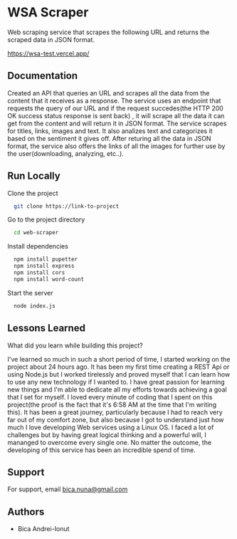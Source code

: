 
# WSA Scraper

Web scraping service that scrapes the following URL and returns the
scraped data in JSON format.

https://wsa-test.vercel.app/


## Documentation

Created an API that queries an URL and scrapes all the data from the content that it receives as a response. The service uses an endpoint that requests the query of our URL and if the request succedes(the HTTP 200 OK success status response is sent back)
, it will scrape all the data it can get from the content and will return it in JSON format. The service scrapes for titles, links, images and text. It also analizes text and categorizes it based on the sentiment it gives off.
After returing all the data in JSON format, the service also offers the links of all the images for further use by the user(downloading, analyzing, etc..).

## Run Locally

Clone the project

```bash
  git clone https://link-to-project
```

Go to the project directory

```bash
  cd web-scraper
```

Install dependencies

```bash
  npm install pupetter
  npm install express
  npm install cors
  npm install word-count
```

Start the server

```bash
  node index.js
```


## Lessons Learned

What did you learn while building this project?

I've learned so much in such a short period of time, I started working on the project about 24 hours ago. It has been my first time creating a REST Api or using Node.js but I worked tirelessly and proved myself that I can learn how to use any new technology if I wanted to. I have great passion for learning new things and I'm able to dedicate all my efforts towards achieving a goal that I set for myself. I loved every minute of coding that I spent on this project(the proof is the fact that it's 6:58 AM at the time that I'm writing this). It has been a great journey, particularly because I had to reach very far out of my comfort zone, but also because I got to understand just how much I love developing Web services using a Linux OS. I faced a lot of challenges but by having great logical thinking and a powerful will, I mananged to overcome every single one. No matter the outcome, the developing of this service has been an incredible spend of time.
## Support

For support, email bica.nuna@gmail.com


## Authors

- Bica Andrei-Ionut

